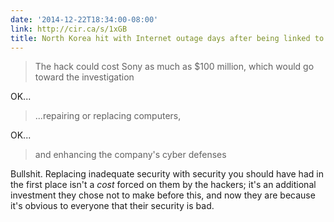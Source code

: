 ```yaml
---
date: '2014-12-22T18:34:00-08:00'
link: http://cir.ca/s/1xGB
title: North Korea hit with Internet outage days after being linked to Sony hack
---
```


>The hack could cost Sony as much as $100 million, which would go toward the investigation

OK...

>...repairing or replacing computers,

OK...

>and enhancing the company&#x27;s cyber defenses

Bullshit. Replacing inadequate security with security you should have had in the first place isn't a *cost* forced on them by the hackers; it's an additional investment they chose not to make before this, and now they are because it's obvious to everyone that their security is bad.
